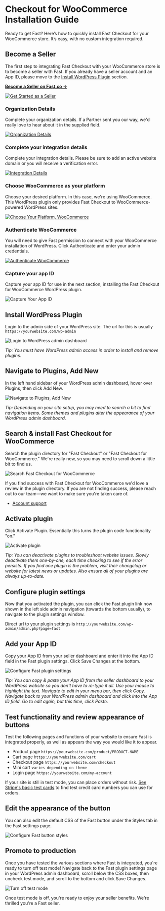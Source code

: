# Checkout for WooCommerce Installation Guide

Ready to get Fast? Here’s how to quickly install Fast Checkout for your WooCommerce store. It’s easy, with no custom integration required.

## Become a Seller

The first step to integrating Fast Checkout with your WooCommerce store is to become a seller with Fast. If you already have a seller account and an App ID, please move to the [Install WordPress Plugin](#install-wordpress-plugin) section.

[**Become a Seller on Fast.co →**](https://www.fast.co/business)

[![Get Started as a Seller](images/woocommerce/01-get-started.png)](https://www.fast.co/business)

### Organization Details
Complete your organization details. If a Partner sent you our way, we'd really love to hear about it in the supplied field.

[![Organization Details](images/woocommerce/02-org-details.png)](https://www.fast.co/business/onboarding/fast-checkout/org-details)

### Complete your integration details
Complete your integration details. Please be sure to add an active website domain or you will receive a verification error.

[![Integration Details](images/woocommerce/03-integration-details.png)](https://www.fast.co/business/onboarding/fast-checkout/checkout-app-details)

### Choose WooCommerce as your platform
Choose your desired platform. In this case, we're using WooCommerce. This WordPress plugin only provides Fast Checkout to WooCommerce-powered WordPress sites.

[![Choose Your Platform, WooCommerce](images/woocommerce/04-platform-details-woocommerce.png)](https://www.fast.co/business/onboarding/fast-checkout/platform)

### Authenticate WooCommerce
You will need to give Fast permission to connect with your WooCommerce installation of WordPress. Click Authenticate and enter your admin credentials.

[![Authenticate WooCommerce](images/woocommerce/05-authenticate-woocommerce.png)](https://www.fast.co/business/onboarding/fast-checkout/install-woocommerce)

### Capture your app ID
Capture your app ID for use in the next section, installing the Fast Checkout for WooCommerce WordPress plugin.

![Capture Your App ID](images/woocommerce/06-plugin-app-id.png)

## Install WordPress Plugin

Login to the admin side of your WordPress site. The url for this is usually `https://yourwebsite.com/wp-admin` 

![Login to WordPress admin dashboard](images/woocommerce/wordpress-admin-login.png)

*Tip: You must have WordPress admin access in order to install and remove plugins.*

## Navigate to Plugins, Add New
In the left hand sidebar of your WordPress admin dashboard, hover over Plugins, then click Add New.

![Navigate to Plugins, Add New](images/woocommerce/02-plugins-add-new.png)

*Tip: Depending on your site setup, you may need to search a bit to find navigation items. Some themes and plugins alter the appearance of your WordPress admin dashboard.*

## Search & install Fast Checkout for WooCommerce
Search the plugin directory for "Fast Checkout" or "Fast Checkout for WooCommerce." We're really new, so you may need to scroll down a little bit to find us. 

![Search Fast Checkout for WooCommerce](images/woocommerce/wp-add-plugins-fast-checkout.png)

If you find success with Fast Checkout for WooCommerce we'd love a review in the plugin directory. If you are not finding success, please reach out to our team—we want to make sure you're taken care of. 

* [Account support](https://help.fast.co/)

## Activate plugin
Click Activate Plugin. Essentially this turns the plugin code functionality "on."

![Activate plugin](images/woocommerce/wp-activate-plugin.png)

*Tip: You can deactivate plugins to troubleshoot website issues. Slowly deactivate them one-by-one, each time checking to see if the error persists. If you find one plugin is the problem, visit their changelog or website for latest news or updates. Also ensure all of your plugins are always up-to-date.*

## Configure plugin settings
Now that you activated the plugin, you can click the Fast plugin link now shown in the left side admin navigation (towards the bottom usually), to navigate to the plugin settings window.

Direct url to your plugin settings is `http://yourwebsite.com/wp-admin/admin.php?page=fast`

## Add your App ID
Copy your App ID from your seller dashboard and enter it into the App ID field in the Fast plugin settings. Click Save Changes at the bottom.

![Configure Fast plugin settings](images/woocommerce/app-info-tab.png)

*Tip: You can copy & paste your App ID from the seller dashboard to your WordPress website so you don't have to re-type it all. Use your mouse to highlight the text. Navigate to edit in your menu bar, then click Copy. Navigate back to your WordPress admin dashboard and click into the App ID field. Go to edit again, but this time, click Paste.*

## Test functionality and review appearance of buttons
Test the following pages and functions of your website to ensure Fast is integrated properly, as well as appears the way you would like it to appear.

* Product page `https://yourwebsite.com/product/PRODUCT-NAME`
* Cart page `https://yourwebsite.com/cart`
* Checkout page `https://yourwebsite.com/checkout`
* Mini cart `varies depending on theme`
* Login page `https://yourwebsite.com/my-account`

If your site is still in test mode, you can place orders without risk. [See Stripe's basic test cards](https://stripe.com/docs/testing#cards) to find test credit card numbers you can use for orders.

## Edit the appearance of the button
You can also edit the default CSS of the Fast button under the Styles tab in the Fast settings page.

![Configure Fast button styles](images/woocommerce/styles-tab.png)

## Promote to production
Once you have tested the various sections where Fast is integrated, you're ready to turn off test mode! Navigate back to the Fast plugin settings page in your WordPress admin dashboard, scroll below the CSS boxes, then uncheck test mode, and scroll to the bottom and click Save Changes.

![Turn off test mode](images/woocommerce/test-mode-tab.jpg)

Once test mode is off, you're ready to enjoy your seller benefits. We're thrilled you're a Fast seller. 

